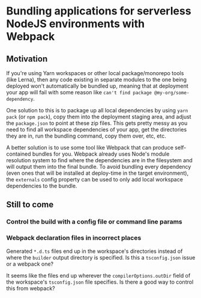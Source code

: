 # Bundling applications for serverless NodeJS environments with Webpack
## Motivation
If you're using Yarn workspaces or other local package/monorepo tools (like
Lerna), then any code existing in separate modules to the one being deployed
won't automatically be bundled up, meaning that at deployment your app will fail
with some reason like `can't find package @my-org/some-dependency`.

One solution to this is to package up all local dependencies by using
`yarn pack` (or `npm pack`), copy them into the deployment staging area, and
adjust the `package.json` to point at these zip files. This gets pretty messy
as you need to find all workspace dependencies of your app, get the directories
they are in, run the bundling command, copy them over, etc, etc.

A better solution is to use some tool like Webpack that can produce
self-contained bundles for you. Webpack already uses Node's module resolution
system to find where the dependencies are in the filesystem and will output them
into the final bundle. To avoid bundling every dependency (even ones that will
be installed at deploy-time in the target environment), the `externals` config
property can be used to only add local workspace dependencies to the bundle.

## Still to come
### Control the build with a config file or command line params

### Webpack declaration files in incorrect places
Generated `*.d.ts` files end up in the workspace's directories instead of where
the `builder` output directory is specified. Is this a `tsconfig.json` issue or
a webpack one?

It seems like the files end up wherever the `compilerOptions.outDir` field of
the workspace's `tsconfig.json` file specifies. Is there a good way to control
this from webpack?

